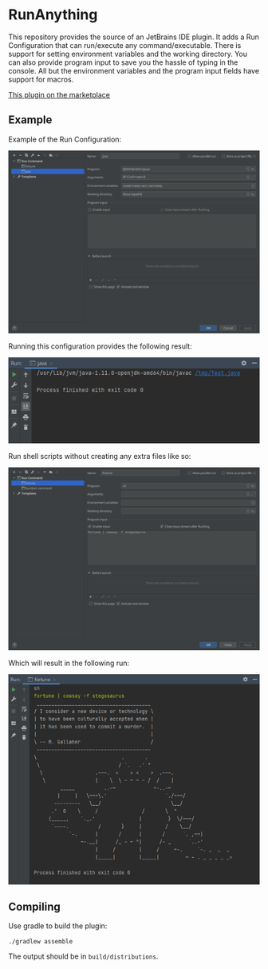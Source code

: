 # RunAnything
This repository provides the source of an JetBrains IDE plugin.
It adds a Run Configuration that can run/execute any command/executable.
There is support for setting environment variables and the working directory.
You can also provide program input to save you the hassle of typing in the console.
All but the environment variables and the program input fields have support for macros.

[This plugin on the marketplace](https://plugins.jetbrains.com/plugin/16128-runanything)

## Example

Example of the Run Configuration:

![Run Configuration](.github/JavaConfiguration.png)

Running this configuration provides the following result:

![Running](.github/JavaRun.png)

Run shell scripts without creating any extra files like so:

![Run Configuration](.github/FortuneConfiguration.png)

Which will result in the following run:

![Running](.github/FortuneRun.png)

## Compiling
Use gradle to build the plugin:

```
./gradlew assemble
```

The output should be in `build/distributions`.
